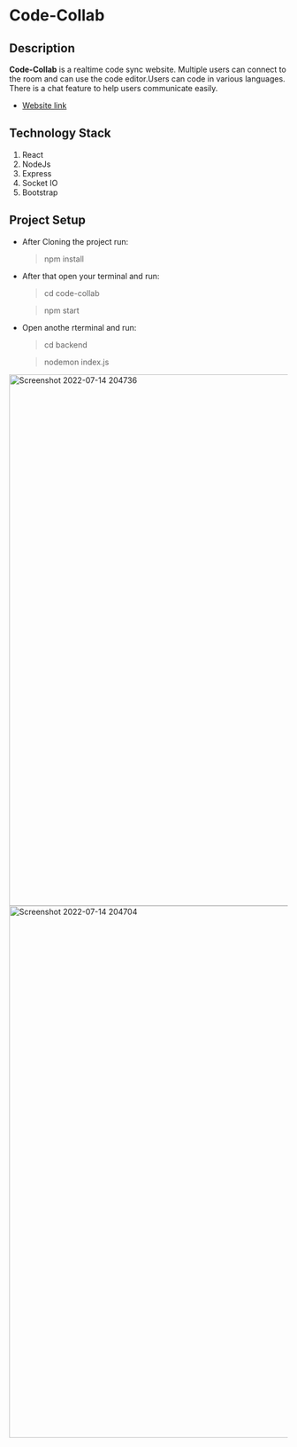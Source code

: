 # Code-Collab
## Description
**Code-Collab** is a realtime code sync website. Multiple users can connect to the room and can use the code editor.Users can code in various languages. There is a chat feature to help users communicate easily. 
* [Website link](https://code-collab-19.herokuapp.com/)
## Technology Stack
1. React 
2. NodeJs
3. Express
4. Socket IO
5. Bootstrap

## Project Setup
* After Cloning the project run:

  > npm install
  
* After that open your terminal and run:

  > cd code-collab
  
  > npm start

* Open anothe rterminal and run:

  > cd backend

  > nodemon index.js
  
  
<img width="959" alt="Screenshot 2022-07-14 204736" src="https://user-images.githubusercontent.com/82211574/179017307-7625a606-e957-4cb9-a3a1-c0930d94c47e.png">

<img width="960" alt="Screenshot 2022-07-14 204704" src="https://user-images.githubusercontent.com/82211574/179017357-3e7009bb-94ed-46a3-ad07-87ef61d490de.png">
